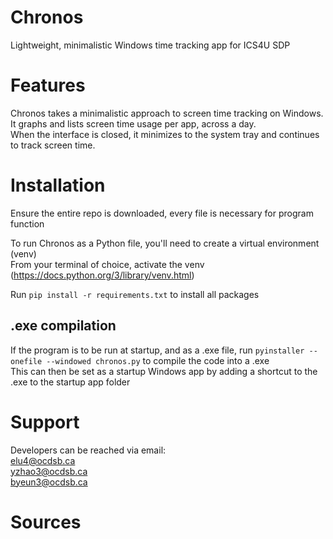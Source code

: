 # Chronos
Lightweight, minimalistic Windows time tracking app for ICS4U SDP

# Features
Chronos takes a minimalistic approach to screen time tracking on Windows.\
It graphs and lists screen time usage per app, across a day.\
When the interface is closed, it minimizes to the system tray and continues to track screen time.

# Installation
Ensure the entire repo is downloaded, every file is necessary for program function

To run Chronos as a Python file, you'll need to create a virtual environment (venv)\
From your terminal of choice, activate the venv (https://docs.python.org/3/library/venv.html)

Run `pip install -r requirements.txt` to install all packages

## .exe compilation
If the program is to be run at startup, and as a .exe file, run `pyinstaller --onefile --windowed chronos.py` to compile the code into a .exe\
This can then be set as a startup Windows app by adding a shortcut to the .exe to the startup app folder

# Support
Developers can be reached via email:\
elu4@ocdsb.ca\
yzhao3@ocdsb.ca\
byeun3@ocdsb.ca

# Sources

